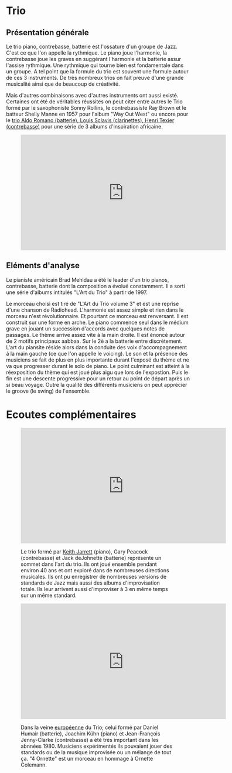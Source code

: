 # Trio

## Présentation générale
Le trio piano, contrebasse, batterie est l'ossature d'un groupe de Jazz. C'est ce que l'on appelle la rythmique. Le piano joue l'harmonie, la contrebasse joue les graves en suggérant l'harmonie et la batterie assur l'assise rythmique. Une rythmique qui tourne bien est fondamentale dans un groupe. A tel point que la formule du trio est souvent une formule autour de ces 3 instruments. De très nombreux trios on fait preuve d'une grande musicalité ainsi que de beaucoup de créativité.

Mais d'autres combinaisons avec d'autres instruments ont aussi existé. Certaines ont été de véritables réussites on peut citer entre autres le Trio formé par le saxophoniste Sonny Rollins, le contrebassiste Ray Brown et le batteur Shelly Manne en 1957 pour l'album "Way Out West" ou encore pour le [trio Aldo Romano (batterie), Louis Sclavis (clarinettes), Henri Texier (contrebasse)](/coeurs/d2-jazz-europeen.md#Ecoutes-complémentaires) pour une série de 3 albums d'inspiration africaine.

<figure class="app-frame formations text-align-center" data-title="Exit Music (for a film) - Brad Mehldau Trio">
 <iframe width="560" height="315" src="https://www.youtube.com/embed/Mm-pBjBp4OA" title="YouTube video player" frameborder="0" allow="accelerometer; autoplay; clipboard-write; encrypted-media; gyroscope; picture-in-picture; web-share" allowfullscreen></iframe>
 <!-- <video src="assets/images/Exit Music-B.Mehldau_v720P.mp4" controls>-->
</figure>

## Eléments d'analyse
Le pianiste américain Brad Mehldau a été le leader d'un trio pianos, contrebasse, batterie dont la composition a évolué constamment. Il a sorti une série d'albums intitulés "L'Art du Trio" à partir de 1997.

Le morceau choisi est tiré de "L'Art du Trio volume 3" et est une reprise d'une chanson de Radiohead. L'harmonie est assez simple et rien dans le morceau n'est révolutionnaire. Et pourtant ce morceau est renversant. Il est construit sur une forme en arche. Le piano commence seul dans le médium grave en jouant un succession d'accords avec quelques notes de passages. Le thème arrive assez vite à la main droite. Il est énoncé autour de 2 motifs principaux aabbaa. Sur le 2è a la batterie entre discrètement. L'art du piansite réside alors dans la conduite des voix d'accompagnement à la main gauche (ce que l'on appelle le voicing). Le son et la présence des musiciens se fait de plus en plus importante durant l'exposé du thème et ne va que progresser durant le solo de piano. Le point culminant est atteint à la réexposition du thème qui est joué plus aigu que lors de l'expostion. Puis le fin est une descente progressive pour un retour au point de départ après un si beau voyage. Outre la qualité des différents musiciens on peut apprécier le groove (le swing) de l'ensemble.

# Ecoutes complémentaires
<div class="encarts">
<figure class="app-frame encart text-align-center formations" data-title="The Song Is You - Trio Jarrett, Peacock, deJohnette">
    <iframe width="560" height="315" src="https://www.youtube.com/embed/Lp_8KcZX1tw" title="YouTube video player" frameborder="0" allow="accelerometer; autoplay; clipboard-write; encrypted-media; gyroscope; picture-in-picture; web-share" allowfullscreen></iframe>
    <!--<video controls src="assets/images/The.Song.Is.You-Keith.Jarrett.Trio_v720P.mp4"></video>-->
  <p>
  Le trio formé par <a href="/#/formations/c1-solo.md">Keith Jarrett</a> (piano), Gary Peacock (contrebasse) et Jack deJohnette (batterie) représente un sommet dans l'art du trio. Ils ont joué ensemble pendant environ 40 ans et ont exploré dans de nombreuses directions musicales. Ils ont pu enregistrer de nombreuses versions de standards de Jazz mais aussi des albums d'improvisation totale. Ils leur arrivent aussi d'improviser à 3 en même temps sur un même standard.  
  </p>
</figure>
<figure class="app-frame encart text-align-center formations" data-title="4 Ornette - Trio Humair, Kühn, Jenny-Clarke">
 <iframe width="560" height="315" src="https://www.youtube.com/embed/a2NEvF5XmdU" title="YouTube video player" frameborder="0" allow="accelerometer; autoplay; clipboard-write; encrypted-media; gyroscope; picture-in-picture; web-share" allowfullscreen></iframe>
 <!-- <video controls src="assets/images/4-Ornette-Humair-Kuhn-Jenny.Clarke_v720P.mp4"></video>-->
  <p>
 Dans la veine <a href="/#/coeurs/d2-jazz-europeen.md">européenne</a> du Trio; celui formé par Daniel Humair (batterie), Joachim Kühn (piano) et Jean-François Jenny-Clarke (contrebasse) a été très important dans les abnnées 1980. Musiciens expérimentés ils pouvaient jouer des standards ou de la musique improvisée ou un mélange de tout ça. "4 Ornette" est un morceau en hommage à Ornette Colemann.
  </p>
</figure>
</div>

